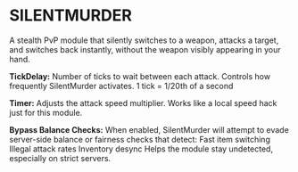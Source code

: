 # SILENTMURDER
A stealth PvP module that silently switches to a weapon, attacks a target, and switches back instantly, without the weapon visibly appearing in your hand.

**TickDelay:**
Number of ticks to wait between each attack.
Controls how frequently SilentMurder activates.
1 tick = 1/20th of a second

**Timer:**
Adjusts the attack speed multiplier.
Works like a local speed hack just for this module.

**Bypass Balance Checks:**
When enabled, SilentMurder will attempt to evade server-side balance or fairness checks that detect:
Fast item switching
Illegal attack rates
Inventory desync
                  Helps the module stay undetected, especially on strict servers.